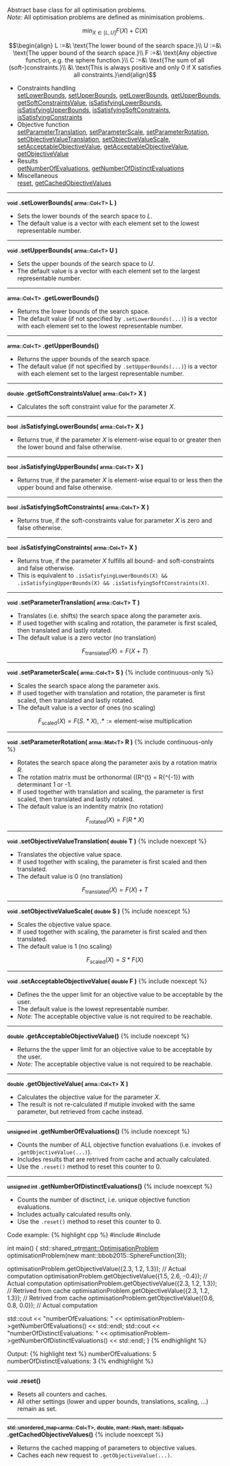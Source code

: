 Abstract base class for all optimisation problems.<br>
*Note:* All optimisation problems are defined as minimisation problems.

$$\min_{X \in [L, U]} F(X) + C(X)$$


$$\begin{align}
L :=&\ \text{The lower bound of the search space.}\\
U :=&\ \text{The upper bound of the search space.}\\
F :=&\ \text{Any objective function, e.g. the sphere function.}\\
C :=&\ \text{The sum of all (soft-)constraints.}\\
    &\ \text{This is always positive and only 0 if X satisfies all constraints.}\end{align}$$

- Constraints handling<br>
  <a href="#optimisation-problems-setLowerBounds">setLowerBounds</a>, <a href="#optimisation-problems-setUpperBounds">setUpperBounds</a>, <a href="#optimisation-problems-getLowerBounds">getLowerBounds</a>, <a href="#optimisation-problems-getUpperBounds">getUpperBounds</a>, <a href="#optimisation-problems-getSoftConstraintsValue">getSoftConstraintsValue</a>, <a href="#optimisation-problems-isSatisfyingLowerBounds">isSatisfyingLowerBounds</a>, <a href="#optimisation-problems-isSatisfyingUpperBounds">isSatisfyingUpperBounds</a>, <a href="#optimisation-problems-isSatisfyingSoftConstraints">isSatisfyingSoftConstraints</a>, <a href="#optimisation-problems-isSatisfyingConstraints">isSatisfyingConstraints</a>
- Objective function<br>
  <a href="#optimisation-problems-setParameterTranslation">setParameterTranslation</a>, <a href="#optimisation-problems-setParameterScale">setParameterScale</a>, <a href="#optimisation-problems-setParameterRotation">setParameterRotation</a>, <a href="#optimisation-problems-setObjectiveValueTranslation">setObjectiveValueTranslation</a>, <a href="#optimisation-problems-setObjectiveValueScale">setObjectiveValueScale</a>, <a href="#optimisation-problems-setAcceptableObjectiveValue">setAcceptableObjectiveValue</a>, <a href="#optimisation-problems-getAcceptableObjectiveValue">getAcceptableObjectiveValue</a>, <a href="#optimisation-problems-getObjectiveValue">getObjectiveValue</a>
- Results<br>
  <a href="#optimisation-problems-getNumberOfEvaluations">getNumberOfEvaluations</a>, <a href="#optimisation-problems-getNumberOfDistinctEvaluations">getNumberOfDistinctEvaluations</a>
- Miscellaneous<br>
  <a href="#optimisation-problems-reset">reset</a>, <a href="#optimisation-problems-getCachedObjectiveValues">getCachedObjectiveValues</a>

---
<a name="optimisation-problems-setLowerBounds"></a>
**<small>void</small> .setLowerBounds( <small>arma::Col&lt;T&gt;</small> L )**

- Sets the lower bounds of the search space to *L*.
- The default value is a vector with each element set to the lowest representable number.

---
<a name="optimisation-problems-setUpperBounds"></a>
**<small>void</small> .setUpperBounds( <small>arma::Col&lt;T&gt;</small> U )**

- Sets the upper bounds of the search space to *U*.
- The default value is a vector with each element set to the largest representable number.

---
<a name="optimisation-problems-getLowerBounds"></a>
**<small>arma::Col&lt;T&gt;</small> .getLowerBounds()**

- Returns the lower bounds of the search space.
- The default value (if not specified by `.setLowerBounds(...)`) is a vector with each element set to the lowest representable number.

---
<a name="optimisation-problems-getUpperBounds"></a>
**<small>arma::Col&lt;T&gt;</small> .getUpperBounds()**

- Returns the upper bounds of the search space.
- The default value (if not specified by `.setUpperBounds(...)`) is a vector with each element set to the largest representable number.

---
<a name="optimisation-problems-getSoftConstraintsValue"></a>
**<small>double</small> .getSoftConstraintsValue( <small>arma::Col&lt;T&gt;</small> X )**

- Calculates the soft constraint value for the parameter *X*.

---
<a name="optimisation-problems-isSatisfyingLowerBounds"></a>
**<small>bool</small> .isSatisfyingLowerBounds( <small>arma::Col&lt;T&gt;</small> X )**

- Returns true, if the parameter *X* is element-wise equal to or greater then the lower bound and false otherwise.
 
---
<a name="optimisation-problems-isSatisfyingUpperBounds"></a>
**<small>bool</small> .isSatisfyingUpperBounds( <small>arma::Col&lt;T&gt;</small> X )**

- Returns true, if the parameter *X* is element-wise equal to or less then the upper bound and false otherwise.

---
<a name="optimisation-problems-isSatisfyingSoftConstraints"></a>
**<small>bool</small> .isSatisfyingSoftConstraints( <small>arma::Col&lt;T&gt;</small> X )**

- Returns true, if the soft-constraints value for parameter *X* is zero and false otherwise.

---
<a name="optimisation-problems-isSatisfyingConstraints"></a>
**<small>bool</small> .isSatisfyingConstraints( <small>arma::Col&lt;T&gt;</small> X )**

- Returns true, if the parameter *X* fulfills all bound- and soft-constraints and false otherwise.
- This is equivalent to `.isSatisfyingLowerBounds(X) && .isSatisfyingUpperBounds(X) && .isSatisfyingSoftConstraints(X)`.

---
<a name="optimisation-problems-setParameterTranslation"></a>
**<small>void</small> .setParameterTranslation( <small>arma::Col&lt;T&gt;</small> T )**

- Translates (i.e. shifts) the search space along the parameter axis.
- If used together with scaling and rotation, the parameter is first scaled, then translated and lastly rotated.
- The default value is a zero vector (no translation)

$$F_\text{translated}(X) = F(X + T)$$

---
<a name="optimisation-problems-setParameterScale"></a>
**<small>void</small> .setParameterScale( <small>arma::Col&lt;T&gt;</small> S )** {% include continuous-only %}

- Scales the search space along the parameter axis.
- If used together with translation and rotation, the parameter is first scaled, then translated and lastly rotated.
- The default value is a vector of ones (no scaling)

$$F_\text{scaled}(X) = F(S .* X), .* := \text{element-wise multiplication}$$

---
<a name="optimisation-problems-setParameterRotation"></a>
**<small>void</small> .setParameterRotation( <small>arma::Mat&lt;T&gt;</small> R )** {% include continuous-only %}

- Rotates the search space along the parameter axis by a rotation matrix *R*.
- The rotation matrix must be orthonormal (\(R^{t} = R{^{-1}\) with determinant 1 or -1.
- If used together with translation and scaling, the parameter is first scaled, then translated and lastly rotated.
- The default value is an indentity matrix (no rotation)

$$F_\text{rotated}(X) = F(R * X)$$

---
<a name="optimisation-problems-setObjectiveValueTranslation"></a>
**<small>void</small> .setObjectiveValueTranslation( <small>double</small> T )** {% include noexcept %}

- Translates the objective value space.
- If used together with scaling, the parameter is first scaled and then translated.
- The default value is 0 (no translation)

$$F_\text{translated}(X) = F(X) + T$$

---
<a name="optimisation-problems-setObjectiveValueScale"></a>
**<small>void</small> .setObjectiveValueScale( <small>double</small> S )** {% include noexcept %}

- Scales the objective value space.
- If used together with scaling, the parameter is first scaled and then translated.
- The default value is 1 (no scaling)

$$F_\text{scaled}(X) = S * F(X)$$

---
<a name="optimisation-problems-setAcceptableObjectiveValue"></a>
**<small>void</small> .setAcceptableObjectiveValue( <small>double</small> F )** {% include noexcept %}

- Defines the the upper limit for an objective value to be acceptable by the user.
- The default value is the lowest representable number.
- *Note:* The acceptable objective value is not required to be reachable.

---
<a name="optimisation-problems-getAcceptableObjectiveValue"></a>
**<small>double</small> .getAcceptableObjectiveValue()** {% include noexcept %}

- Returns the the upper limit for an objective value to be acceptable by the user.
- *Note:* The acceptable objective value is not required to be reachable.

---
<a name="optimisation-problems-getObjectiveValue"></a>
**<small>double</small> .getObjectiveValue( <small>arma::Col&lt;T&gt;</small> X )**

- Calculates the objective value for the parameter *X*.
- The result is not re-calculated if mutiple invoked with the same parameter, but retrieved from cache instead.

---
<a name="optimisation-problems-getNumberOfEvaluations"></a>
**<small>unsigned int</small> .getNumberOfEvaluations()** {% include noexcept %}

- Counts the number of ALL objective function evaluations (i.e. invokes of `.getObjectiveValue(...)`).
- Includes results that are retrived from cache and actually calculated.
- Use the `.reset()` method to reset this counter to 0.

---
<a name="optimisation-problems-getNumberOfDistinctEvaluations"></a>
**<small>unsigned int</small> .getNumberOfDistinctEvaluations()** {% include noexcept %}

- Counts the number of disctinct, i.e. unique objective function evaluations.
- Includes actually calculated results only.
- Use the `.reset()` method to reset this counter to 0.

Code example:
{% highlight cpp %}
#include <mantella>
#include <iostream>

int main() {
  std::shared_ptr<mant::OptimisationProblem> optimisationProblem(new mant::bbob2015::SphereFunction(3));
  
  optimisationProblem.getObjectiveValue({2.3, 1.2, 1.3}); // Actual computation
  optimisationProblem.getObjectiveValue({1.5, 2.6, -0.4}); // Actual computation
  optimisationProblem.getObjectiveValue({2.3, 1.2, 1.3}); // Retrived from cache
  optimisationProblem.getObjectiveValue({2.3, 1.2, 1.3}); // Retrived from cache
  optimisationProblem.getObjectiveValue({0.6, 0.8, 0.0}); // Actual computation
  
  std::cout << "numberOfEvaluations: " << optimisationProblem->getNumberOfEvaluations() << std::endl;
  std::cout << "numberOfDistinctEvaluations: " << optimisationProblem->getNumberOfDistinctEvaluations() << std::endl;
}
{% endhighlight %}

Output:
{% highlight text %}
numberOfEvaluations: 5
numberOfDistinctEvaluations: 3
{% endhighlight %}

---
<a name="optimisation-problems-reset"></a>
**<small>void</small> .reset()**

- Resets all counters and caches.
- All other settings (lower and upper bounds, translations, scaling, ...) remain as set.

---
<a name="optimisation-problems-getCachedObjectiveValues"></a>
**<small>std::unordered_map&lt;arma::Col&lt;T&gt;, double, mant::Hash, mant::IsEqual&gt;</small> .getCachedObjectiveValues()** {% include noexcept %}

- Returns the cached mapping of parameters to objective values.
- Caches each new request to `.getObjectiveValue(...)`.